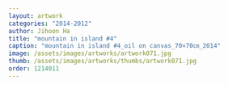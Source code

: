 ```yaml
---
layout: artwork
categories: "2014-2012"
author: Jihoon Ha
title: "mountain in island #4"
caption: "mountain in island #4_oil on canvas_70×70㎝_2014"
image: /assets/images/artworks/artwork071.jpg
thumb: /assets/images/artworks/thumbs/artwork071.jpg
order: 1214011
---
```

